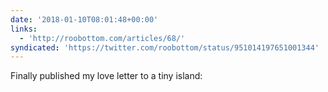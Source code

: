 ```yaml
---
date: '2018-01-10T08:01:48+00:00'
links:
  - 'http://roobottom.com/articles/68/'
syndicated: 'https://twitter.com/roobottom/status/951014197651001344'
---
```

Finally published my love letter to a tiny island: 
